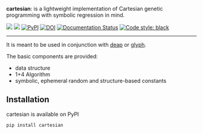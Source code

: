 **cartesian**: is a lightweight implementation of Cartesian genetic programming with symbolic regression in mind.

 [![](https://travis-ci.org/Ohjeah/cartesian.svg?branch=master)](https://travis-ci.org/Ohjeah/cartesian) [![](https://codecov.io/gh/Ohjeah/cartesian/branch/master/graph/badge.svg)](https://codecov.io/gh/Ohjeah/cartesian) [![PyPI](https://img.shields.io/pypi/v/cartesian.svg)](https://pypi.python.org/pypi/cartesian) [![DOI](https://zenodo.org/badge/79949716.svg)](https://zenodo.org/badge/latestdoi/79949716)
 [![Documentation Status](https://readthedocs.org/projects/cartesian/badge/?version=latest)](https://cartesian.readthedocs.io/en/latest/?badge=latest) [![Code style: black](https://img.shields.io/badge/code%20style-black-000000.svg)](https://github.com/ambv/black)

***

It is meant to be used in conjunction with [deap](https://github.com/DEAP/deap) or [glyph](https://github.com/Ambrosys/glyph).

The basic components are provided:
- data structure
- 1+4 Algorithm
- symbolic, ephemeral random and structure-based constants


## Installation

cartesian is available on PyPI

`pip install cartesian`
